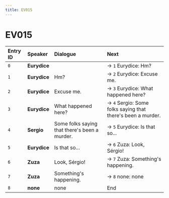 ```yaml
---
title: EV015
---
```


# EV015


| Entry ID | Speaker | Dialogue | Next |
| :------- | :------ | :------- | :------------ |
| `0` | **Eurydice** |  | → `1` Eurydice: Hm? |
| `1` | **Eurydice** | Hm? | → `2` Eurydice: Excuse me\. |
| `2` | **Eurydice** | Excuse me\. | → `3` Eurydice: What happened here? |
| `3` | **Eurydice** | What happened here? | → `4` Sergio: Some folks saying that there's been a murder\. |
| `4` | **Sergio** | Some folks saying that there's been a murder\. | → `5` Eurydice: Is that so\.\.\. |
| `5` | **Eurydice** | Is that so\.\.\. | → `6` Zuza: Look, Sérgio\! |
| `6` | **Zuza** | Look, Sérgio\! | → `7` Zuza: Something's happening\. |
| `7` | **Zuza** | Something's happening\. | → `8` none: none |
| `8` | **none** | none | End |
